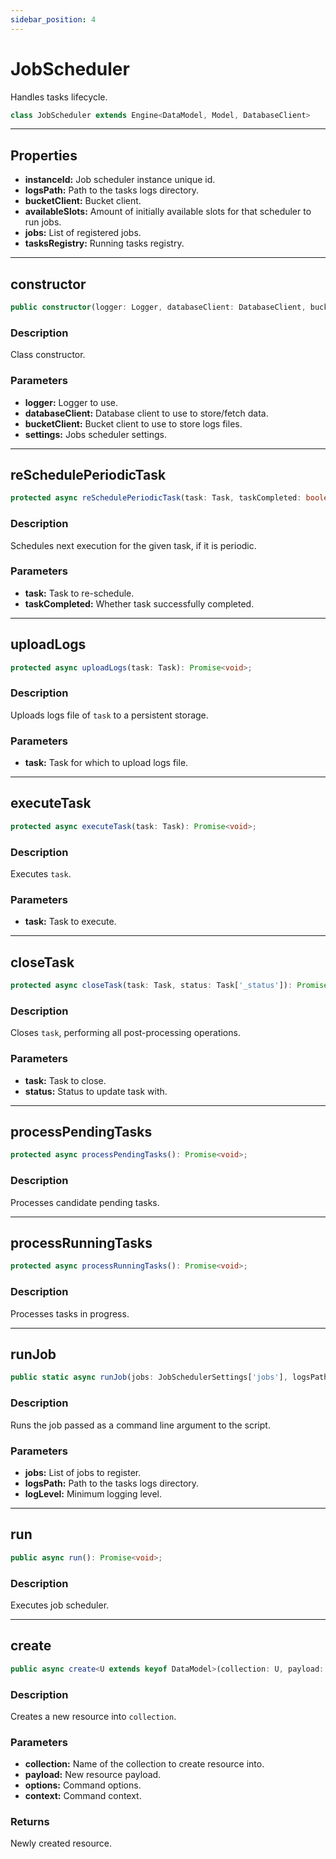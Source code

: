 ```yaml
---
sidebar_position: 4
---
```


# JobScheduler

Handles tasks lifecycle.

```typescript
class JobScheduler extends Engine<DataModel, Model, DatabaseClient>
```

---

## Properties

- **instanceId:** Job scheduler instance unique id.
- **logsPath:** Path to the tasks logs directory.
- **bucketClient:** Bucket client.
- **availableSlots:** Amount of initially available slots for that scheduler to run jobs.
- **jobs:** List of registered jobs.
- **tasksRegistry:** Running tasks registry.

---

## constructor

```typescript
public constructor(logger: Logger, databaseClient: DatabaseClient, bucketClient: BucketClient, settings: JobSchedulerSettings);
```

### Description

Class constructor.

### Parameters

- **logger:** Logger to use.
- **databaseClient:** Database client to use to store/fetch data.
- **bucketClient:** Bucket client to use to store logs files.
- **settings:** Jobs scheduler settings.

---

## reSchedulePeriodicTask

```typescript
protected async reSchedulePeriodicTask(task: Task, taskCompleted: boolean): Promise<void>;
```

### Description

Schedules next execution for the given task, if it is periodic.

### Parameters

- **task:** Task to re-schedule.
- **taskCompleted:** Whether task successfully completed.

---

## uploadLogs

```typescript
protected async uploadLogs(task: Task): Promise<void>;
```

### Description

Uploads logs file of `task` to a persistent storage.

### Parameters

- **task:** Task for which to upload logs file.

---

## executeTask

```typescript
protected async executeTask(task: Task): Promise<void>;
```

### Description

Executes `task`.

### Parameters

- **task:** Task to execute.

---

## closeTask

```typescript
protected async closeTask(task: Task, status: Task['_status']): Promise<void>;
```

### Description

Closes `task`, performing all post-processing operations.

### Parameters

- **task:** Task to close.
- **status:** Status to update task with.

---

## processPendingTasks

```typescript
protected async processPendingTasks(): Promise<void>;
```

### Description

Processes candidate pending tasks.

---

## processRunningTasks

```typescript
protected async processRunningTasks(): Promise<void>;
```

### Description

Processes tasks in progress.

---

## runJob

```typescript
public static async runJob(jobs: JobSchedulerSettings['jobs'], logsPath: string, logLevel: 'debug' | 'info' | 'warn' | 'error' | 'fatal'): Promise<void>;
```

### Description

Runs the job passed as a command line argument to the script.

### Parameters

- **jobs:** List of jobs to register.
- **logsPath:** Path to the tasks logs directory.
- **logLevel:** Minimum logging level.

---

## run

```typescript
public async run(): Promise<void>;
```

### Description

Executes job scheduler.

---

## create

```typescript
public async create<U extends keyof DataModel>(collection: U, payload: WithoutAutomaticFields<DataModel[U]>, options: CommandOptions, context: CommandContext): Promise<DataModel[U]>;
```

### Description

Creates a new resource into `collection`.

### Parameters

- **collection:** Name of the collection to create resource into.
- **payload:** New resource payload.
- **options:** Command options.
- **context:** Command context.

### Returns

Newly created resource.
